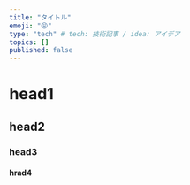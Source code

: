 ```yaml
---
title: "タイトル"
emoji: "😝"
type: "tech" # tech: 技術記事 / idea: アイデア
topics: []
published: false
---
```


# head1
## head2
### head3
#### hrad4
